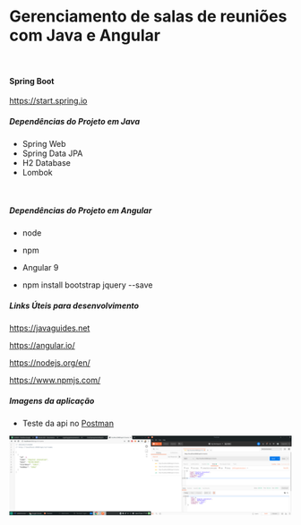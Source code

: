 # Gerenciamento de salas de reuniões com Java e Angular

<br>

#### Spring Boot

https://start.spring.io

##### Dependências do Projeto em Java

- Spring Web 
- Spring Data JPA
- H2 Database
- Lombok

<br>

##### Dependências do Projeto em Angular

- node

- npm

- Angular 9
- npm install bootstrap jquery --save

##### Links Úteis para desenvolvimento

https://javaguides.net

https://angular.io/

https://nodejs.org/en/

https://www.npmjs.com/

##### Imagens da aplicação

- Teste da api no [Postman](https://www.postman.com/)

![](/.img/dev1.png)